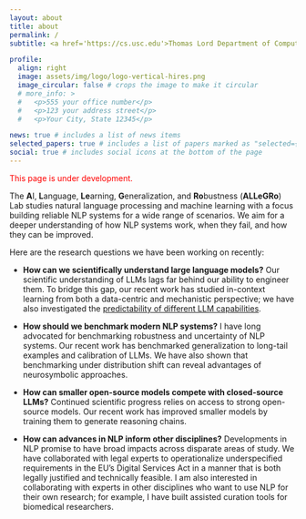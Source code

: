 ```yaml
---
layout: about
title: about
permalink: /
subtitle: <a href='https://cs.usc.edu'>Thomas Lord Department of Computer Science, University of Southern California</a>. 

profile:
  align: right
  image: assets/img/logo/logo-vertical-hires.png
  image_circular: false # crops the image to make it circular
  # more_info: >
  #   <p>555 your office number</p>
  #   <p>123 your address street</p>
  #   <p>Your City, State 12345</p>

news: true # includes a list of news items
selected_papers: true # includes a list of papers marked as "selected={true}"
social: true # includes social icons at the bottom of the page
---
```

<span style="font-size:1em;color:red">This page is under development.</span>

The **A**I, **L**anguage, **Le**arning, **G**eneralization, and **Ro**bustness (**ALLeGRo**) Lab studies natural language processing and machine learning with a focus building reliable NLP systems for a wide range of scenarios. We aim for a deeper understanding of how NLP systems work, when they fail, and how they can be improved.

Here are the research questions we have been working on recently:

- **How can we scientifically understand large language models?** Our scientific understanding of LLMs lags far behind our ability to engineer them. To bridge this gap, our recent work has studied in-context learning from both a data-centric and mechanistic perspective; we have also investigated the [predictability of different LLM capabilities](https://arxiv.org/abs/2305.14947).

- **How should we benchmark modern NLP systems?** I have long advocated for benchmarking robustness and uncertainty of NLP systems. Our recent work has benchmarked generalization to long-tail examples and calibration of LLMs. We have also shown that benchmarking under distribution shift can reveal advantages of neurosymbolic approaches.

- **How can smaller open-source models compete with closed-source LLMs?** Continued scientific progress relies on access to strong open-source models. Our recent work has improved smaller models by training them to generate reasoning chains.

- **How can advances in NLP inform other disciplines?** Developments in NLP promise to have broad impacts across disparate areas of study. We have collaborated with legal experts to operationalize underspecified requirements in the EU’s Digital Services Act in a manner that is both legally justified and technically feasible. I am also interested in collaborating with experts in other disciplines who want to use NLP for their own research; for example, I have built assisted curation tools for biomedical researchers.
